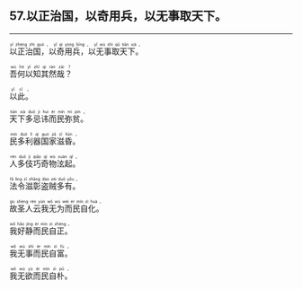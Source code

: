 ## 57.以正治国，以奇用兵，以无事取天下。
---


<ruby><rb> 以正治国，以奇用兵，以无事取天下。 </rb> <rt>yǐ  zhèng  zhì  guó ， yǐ  qí  yòng  bīng ， yǐ  wú  shì  qǔ  tiān  xià 。</rt></ruby>

<ruby><rb> 吾何以知其然哉？ </rb> <rt>wú  hé  yǐ  zhī  qí  rán  zāi ？</rt></ruby>

<ruby><rb> 以此。 </rb> <rt>yǐ  cǐ 。</rt></ruby>

<ruby><rb> 天下多忌讳而民弥贫。 </rb> <rt>tiān  xià  duō  jì  huì  ér  mín  mí  pín 。</rt></ruby>

<ruby><rb> 民多利器国家滋昏。 </rb> <rt>mín  duō  lì  qì  guó  jiā  zī  hūn 。</rt></ruby>

<ruby><rb> 人多伎巧奇物泫起。 </rb> <rt>rén  duō  jì  qiǎo  qí  wù  xuàn  qǐ 。</rt></ruby>

<ruby><rb> 法令滋彰盗贼多有。 </rb> <rt>fǎ  lìng  zī  zhāng  dào  zéi  duō  yǒu 。</rt></ruby>

<ruby><rb> 故圣人云我无为而民自化。 </rb> <rt>gù  shèng  rén  yún  wǒ  wú  wéi  ér  mín  zì  huà 。</rt></ruby>

<ruby><rb> 我好静而民自正。 </rb> <rt>wǒ  hǎo  jìng  ér  mín  zì  zhèng 。</rt></ruby>

<ruby><rb> 我无事而民自富。 </rb> <rt>wǒ  wú  shì  ér  mín  zì  fù 。</rt></ruby>

<ruby><rb> 我无欲而民自朴。 </rb> <rt>wǒ  wú  yù  ér  mín  zì  pǔ 。</rt></ruby>

